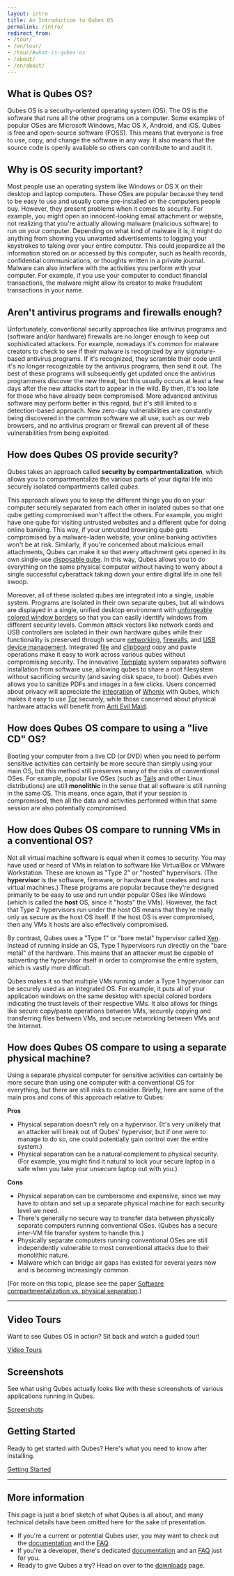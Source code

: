 ```yaml
---
layout: intro
title: An Introduction to Qubes OS
permalink: /intro/
redirect_from:
- /tour/
- /en/tour/
- /tour/#what-is-qubes-os
- /about/
- /en/about/
---
```


What is Qubes OS?
-----------------

Qubes OS is a security-oriented operating system (OS). The OS is the software
that runs all the other programs on a computer. Some examples of popular
OSes are Microsoft Windows, Mac OS X, Android, and iOS. Qubes is free and
open-source software (FOSS). This means that everyone is free to use, copy,
and change the software in any way. It also means that the source code is
openly available so others can contribute to and audit it.

Why is OS security important?
-----------------------------

Most people use an operating system like Windows or OS X on their desktop
and laptop computers. These OSes are popular because they tend to be easy
to use and usually come pre-installed on the computers people buy. However,
they present problems when it comes to security. For example, you might
open an innocent-looking email attachment or website, not realizing that
you're actually allowing malware (malicious software) to run on your
computer. Depending on what kind of malware it is, it might do anything
from showing you unwanted advertisements to logging your keystrokes to
taking over your entire computer. This could jeopardize all the information
stored on or accessed by this computer, such as health records, confidential
communications, or thoughts written in a private journal. Malware can also
interfere with the activities you perform with your computer. For example,
if you use your computer to conduct financial transactions, the malware
might allow its creator to make fraudulent transactions in your name.

Aren't antivirus programs and firewalls enough?
-----------------------------------------------

Unfortunately, conventional security approaches like antivirus programs
and (software and/or hardware) firewalls are no longer enough to keep out
sophisticated attackers. For example, nowadays it's common for malware
creators to check to see if their malware is recognized by any signature-based
antivirus programs. If it's recognized, they scramble their code until it's
no longer recognizable by the antivirus programs, then send it out. The
best of these programs will subsequently get updated once the antivirus
programmers discover the new threat, but this usually occurs at least a
few days after the new attacks start to appear in the wild. By then, it's
too late for those who have already been compromised. More advanced antivirus
software may perform better in this regard, but it's still limited to a
detection-based approach. New zero-day vulnerabilities are constantly being
discovered in the common software we all use, such as our web browsers, and no
antivirus program or firewall can prevent all of these vulnerabilities from
being exploited.


How does Qubes OS provide security?
-----------------------------------

Qubes takes an approach called **security by compartmentalization**, which
allows you to compartmentalize the various parts of your digital life into
securely isolated compartments called *qubes*.

This approach allows you to keep the different things you do on your computer
securely separated from each other in isolated qubes so that one qube getting
compromised won't affect the others. For example, you might have one qube for
visiting untrusted websites and a different qube for doing online banking. This
way, if your untrusted browsing qube gets compromised by a malware-laden
website, your online banking activities won't be at risk. Similarly, if
you're concerned about malicious email attachments, Qubes can make it so
that every attachment gets opened in its own single-use [disposable
qube]. In this way, Qubes allows you to do everything on the same physical
computer without having to worry about a single successful cyberattack taking
down your entire digital life in one fell swoop.

Moreover, all of these isolated qubes are integrated into a single, usable
system. Programs are isolated in their own separate qubes, but all windows are
displayed in a single, unified desktop environment with [unforgeable colored
window borders][getting started] so that you can easily identify windows from
different security levels. Common attack vectors like network cards and USB
controllers are isolated in their own hardware qubes while their functionality
is preserved through secure [networking], [firewalls], and [USB device
management][USB]. Integrated [file] and [clipboard] copy and paste operations
make it easy to work across various qubes without compromising security. The
innovative [Template] system separates software installation from software use,
allowing qubes to share a root filesystem without sacrificing security (and
saving disk space, to boot). Qubes even allows you to sanitize PDFs and images
in a few clicks. Users concerned about privacy will appreciate the
[integration][Qubes-Whonix] of [Whonix] with Qubes, which makes it easy to use
[Tor] securely, while those concerned about physical hardware attacks will
benefit from [Anti Evil Maid].


How does Qubes OS compare to using a "live CD" OS?
--------------------------------------------------

Booting your computer from a live CD (or DVD) when you need to perform
sensitive activities can certainly be more secure than simply using your main
OS, but this method still preserves many of the risks of conventional OSes. For
example, popular live OSes (such as [Tails] and other Linux distributions)
are still **monolithic** in the sense that all software is still running in
the same OS. This means, once again, that if your session is compromised,
then all the data and activities performed within that same session are also
potentially compromised.


How does Qubes OS compare to running VMs in a conventional OS?
--------------------------------------------------------------

Not all virtual machine software is equal when it comes to security. You may
have used or heard of VMs in relation to software like VirtualBox or VMware
Workstation. These are known as "Type 2" or "hosted" hypervisors. (The
**hypervisor** is the software, firmware, or hardware that creates and
runs virtual machines.) These programs are popular because they're designed
primarily to be easy to use and run under popular OSes like Windows (which
is called the **host** OS, since it "hosts" the VMs). However, the fact
that Type 2 hypervisors run under the host OS means that they're really
only as secure as the host OS itself. If the host OS is ever compromised,
then any VMs it hosts are also effectively compromised.

By contrast, Qubes uses a "Type 1" or "bare metal" hypervisor called
[Xen]. Instead of running inside an OS, Type 1 hypervisors run directly on the
"bare metal" of the hardware. This means that an attacker must be capable of
subverting the hypervisor itself in order to compromise the entire system,
which is vastly more difficult.

Qubes makes it so that multiple VMs running under a Type 1 hypervisor can be
securely used as an integrated OS. For example, it puts all of your application
windows on the same desktop with special colored borders indicating the
trust levels of their respective VMs. It also allows for things like secure
copy/paste operations between VMs, securely copying and transferring files
between VMs, and secure networking between VMs and the Internet.


How does Qubes OS compare to using a separate physical machine?
---------------------------------------------------------------

Using a separate physical computer for sensitive activities can certainly be
more secure than using one computer with a conventional OS for everything,
but there are still risks to consider. Briefly, here are some of the main
pros and cons of this approach relative to Qubes:

<div class="focus">
  <i class="fa fa-check"></i> <strong>Pros</strong>
</div>

 * Physical separation doesn't rely on a hypervisor. (It's very unlikely
   that an attacker will break out of Qubes' hypervisor, but if one were to
   manage to do so, one could potentially gain control over the entire system.)
 * Physical separation can be a natural complement to physical security. (For
   example, you might find it natural to lock your secure laptop in a safe
   when you take your unsecure laptop out with you.)

<div class="focus">
    <i class="fa fa-times"></i> <strong>Cons</strong>
</div>

 * Physical separation can be cumbersome and expensive, since we may have to
   obtain and set up a separate physical machine for each security level we
   need.
 * There's generally no secure way to transfer data between physically
   separate computers running conventional OSes. (Qubes has a secure inter-VM
   file transfer system to handle this.)
 * Physically separate computers running conventional OSes are still
   independently vulnerable to most conventional attacks due to their monolithic
   nature.
 * Malware which can bridge air gaps has existed for several years now and
   is becoming increasingly common.

(For more on this topic, please see the paper
[Software compartmentalization vs. physical separation][paper-compart].)

<hr class="add-top more-bottom">
  <div class="row">
    <div class="col-lg-4 col-md-4 col-xs-12">
      <h2>Video Tours</h2>
      <p>Want to see Qubes OS in action? Sit back and watch a guided tour!</p>
      <a href="/video-tours/" class="btn btn-primary">
        <i class="fa fa-play-circle"></i> Video Tours
      </a>
    </div>
    <div class="col-lg-4 col-md-4 col-xs-12">
      <h2>Screenshots</h2>
      <p>See what using Qubes actually looks like with these screenshots of various applications running in Qubes.</p>
      <a href="/screenshots/" class="btn btn-primary">
        <i class="fa fa-picture-o"></i> Screenshots
      </a>
    </div>
    <div class="col-lg-4 col-md-4 col-xs-12">
      <h2>Getting Started</h2>
      <p>Ready to get started with Qubes? Here's what you need to know after installing.</p>
      <a href="/getting-started/" class="btn btn-primary">
        <i class="fa fa-cubes"></i> Getting Started
      </a>
    </div>
  </div>
<hr class="more-top more-bottom">

More information
----------------

This page is just a brief sketch of what Qubes is all about, and many
technical details have been omitted here for the sake of presentation.

 * If you're a current or potential Qubes user, you may want to check out the
   [documentation][doc] and the [FAQ][user-faq].
 * If you're a developer, there's dedicated [documentation][system-doc]
   and an [FAQ][devel-faq] just for you.
 * Ready to give Qubes a try? Head on over to the [downloads] page.


[disposable qube]: /doc/dispvm/
[networking]: /doc/networking/
[firewalls]: /doc/firewall/
[USB]: /doc/usb/
[file]: /doc/copying-files/
[clipboard]: /doc/copy-paste/
[Template]: /doc/templates/
[Qubes-Whonix]: /doc/whonix/
[Whonix]: https://www.whonix.org/
[Tor]: https://torproject.org/
[Anti Evil Maid]: /doc/anti-evil-maid/
[Tails]: https://tails.boum.org/
[Xen]: http://www.xenproject.org
[paper-compart]: http://www.invisiblethingslab.com/resources/2014/Software_compartmentalization_vs_physical_separation.pdf
[doc]: /doc/
[user-faq]: /doc/user-faq/
[system-doc]: /doc/system-doc/
[devel-faq]: /doc/devel-faq/
[downloads]: /downloads/
[getting started]: /getting-started/

